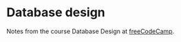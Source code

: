 # Database design

Notes from the course Database Design at [freeCodeCamp](https://www.youtube.com/watch?v=ztHopE5Wnpc&t=321s).
